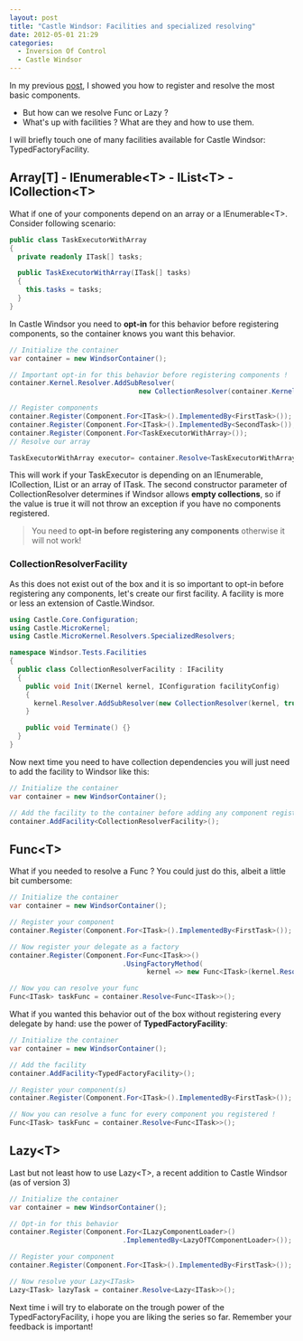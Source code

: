 ```yaml
---
layout: post
title: "Castle Windsor: Facilities and specialized resolving"
date: 2012-05-01 21:29
categories:
  - Inversion Of Control
  - Castle Windsor
---
```


In my previous [post](/blog/2012/04/22/castle-windsor-how-to-register-components), I showed you how to register and resolve the most basic components.

- But how can we resolve Func or Lazy ?
- What's up with facilities ? What are they and how to use them.

I will briefly touch one of many facilities available for Castle Windsor: TypedFactoryFacility.

## Array[T] - IEnumerable&lt;T&gt; - IList&lt;T&gt; - ICollection&lt;T&gt;

What if one of your components depend on an array or a IEnumerable&lt;T&gt;. Consider following scenario:

```csharp
public class TaskExecutorWithArray
{
  private readonly ITask[] tasks;

  public TaskExecutorWithArray(ITask[] tasks)
  {
    this.tasks = tasks;
  }
}
```

In Castle Windsor you need to **opt-in** for this behavior before registering components, so the container knows you want this behavior.

```csharp
// Initialize the container
var container = new WindsorContainer();

// Important opt-in for this behavior before registering components !
container.Kernel.Resolver.AddSubResolver(
                                new CollectionResolver(container.Kernel, true));

// Register components
container.Register(Component.For<ITask>().ImplementedBy<FirstTask>());
container.Register(Component.For<ITask>().ImplementedBy<SecondTask>());
container.Register(Component.For<TaskExecutorWithArray>());
// Resolve our array

TaskExecutorWithArray executor= container.Resolve<TaskExecutorWithArray>();
```

This will work if your TaskExecutor is depending on an IEnumerable, ICollection, IList or an array of ITask. The second constructor parameter of CollectionResolver determines if Windsor allows **empty collections**, so if the value is true it will not throw an exception if you have no components registered.

> You need to **opt-in before registering any components** otherwise it will not work!

### CollectionResolverFacility

As this does not exist out of the box and it is so important to opt-in before registering any components, let's create our first facility. A facility is more or less an extension of Castle.Windsor.

```csharp
using Castle.Core.Configuration;
using Castle.MicroKernel;
using Castle.MicroKernel.Resolvers.SpecializedResolvers;

namespace Windsor.Tests.Facilities
{
  public class CollectionResolverFacility : IFacility
  {
    public void Init(IKernel kernel, IConfiguration facilityConfig)
    {
      kernel.Resolver.AddSubResolver(new CollectionResolver(kernel, true));
    }

    public void Terminate() {}
  }
}
```

Now next time you need to have collection dependencies you will just need to add the facility to Windsor like this:

```csharp
// Initialize the container
var container = new WindsorContainer();

// Add the facility to the container before adding any component registrations !
container.AddFacility<CollectionResolverFacility>();
```

## Func&lt;T&gt;

What if you needed to resolve a Func ? You could just do this, albeit a little bit cumbersome:

```csharp
// Initialize the container
var container = new WindsorContainer();

// Register your component
container.Register(Component.For<ITask>().ImplementedBy<FirstTask>());

// Now register your delegate as a factory
container.Register(Component.For<Func<ITask>>()
                            .UsingFactoryMethod(
                                  kernel => new Func<ITask>(kernel.Resolve<ITask>)));

// Now you can resolve your func
Func<ITask> taskFunc = container.Resolve<Func<ITask>>();
```

What if you wanted this behavior out of the box without registering every delegate by hand: use the power of **TypedFactoryFacility**:

```csharp
// Initialize the container
var container = new WindsorContainer();

// Add the facility
container.AddFacility<TypedFactoryFacility>();

// Register your component(s)
container.Register(Component.For<ITask>().ImplementedBy<FirstTask>());

// Now you can resolve a func for every component you registered !
Func<ITask> taskFunc = container.Resolve<Func<ITask>>();
```

## Lazy&lt;T&gt;

Last but not least how to use Lazy&lt;T&gt;, a recent addition to Castle Windsor (as of version 3)

```csharp
// Initialize the container
var container = new WindsorContainer();

// Opt-in for this behavior
container.Register(Component.For<ILazyComponentLoader>()
                            .ImplementedBy<LazyOfTComponentLoader>());

// Register your component
container.Register(Component.For<ITask>().ImplementedBy<FirstTask>());

// Now resolve your Lazy<ITask>
Lazy<ITask> lazyTask = container.Resolve<Lazy<ITask>>();
```

Next time i will try to elaborate on the trough power of the TypedFactoryFacility, i hope you are liking the series so far. Remember your feedback is important!
